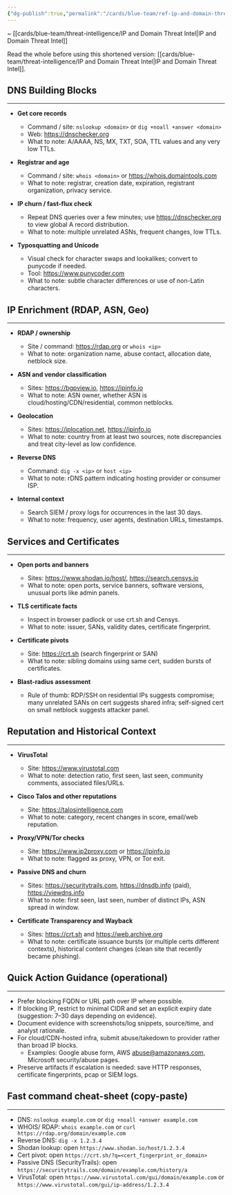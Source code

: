 ```yaml
---
{"dg-publish":true,"permalink":"/cards/blue-team/ref-ip-and-domain-threat/","tags":["blue-team"]}
---
```


~ [[cards/blue-team/threat-intelligence/IP and Domain Threat Intel\|IP and Domain Threat Intel]]

Read the whole before using this shortened version: [[cards/blue-team/threat-intelligence/IP and Domain Threat Intel\|IP and Domain Threat Intel]].

## DNS Building Blocks
---

- **Get core records**
	- Command / site: `nslookup <domain>` or `dig +noall +answer <domain>`
	- Web: https://dnschecker.org
	-  What to note: A/AAAA, NS, MX, TXT, SOA, TTL values and any very low TTLs.

- **Registrar and age**
	- Command / site: `whois <domain>` or https://whois.domaintools.com
	- What to note: registrar, creation date, expiration, registrant organization, privacy service.

- **IP churn / fast-flux check**
	- Repeat DNS queries over a few minutes; use https://dnschecker.org to view global A record distribution.
	- What to note: multiple unrelated ASNs, frequent changes, low TTLs.

- **Typosquatting and Unicode**

	- Visual check for character swaps and lookalikes; convert to punycode if needed.
	- Tool: https://www.punycoder.com
	- What to note: subtle character differences or use of non-Latin characters.

## IP Enrichment (RDAP, ASN, Geo)
---

- **RDAP / ownership**
	- Site / command: https://rdap.org or `whois <ip>`
	- What to note: organization name, abuse contact, allocation date, netblock size.

- **ASN and vendor classification**
	- Sites: https://bgpview.io, https://ipinfo.io
	- What to note: ASN owner, whether ASN is cloud/hosting/CDN/residential, common netblocks.

- **Geolocation**
	- Sites: https://iplocation.net, https://ipinfo.io
	- What to note: country from at least two sources, note discrepancies and treat city-level as low confidence.

- **Reverse DNS**
	- Command: `dig -x <ip>` or `host <ip>`
	- What to note: rDNS pattern indicating hosting provider or consumer ISP.

- **Internal context**

	- Search SIEM / proxy logs for occurrences in the last 30 days.
	- What to note: frequency, user agents, destination URLs, timestamps.

## Services and Certificates
---

- **Open ports and banners**
	- Sites: https://www.shodan.io/host/<IP>, https://search.censys.io
	- What to note: open ports, service banners, software versions, unusual ports like admin panels.

- **TLS certificate facts**
	- Inspect in browser padlock or use crt.sh and Censys.
	- What to note: issuer, SANs, validity dates, certificate fingerprint.

- **Certificate pivots**
	- Site: https://crt.sh (search fingerprint or SAN)
	- What to note: sibling domains using same cert, sudden bursts of certificates.

- **Blast-radius assessment**
	- Rule of thumb: RDP/SSH on residential IPs suggests compromise; many unrelated SANs on cert suggests shared infra; self-signed cert on small netblock suggests attacker panel.
## Reputation and Historical Context
---
- **VirusTotal**
	- Site: https://www.virustotal.com
	- What to note: detection ratio, first seen, last seen, community comments, associated files/URLs.

- **Cisco Talos and other reputations**
	- Site: https://talosintelligence.com
	- What to note: category, recent changes in score, email/web reputation.
- **Proxy/VPN/Tor checks**
	- Site: https://www.ip2proxy.com or https://ipinfo.io
	- What to note: flagged as proxy, VPN, or Tor exit.

- **Passive DNS and churn**
	- Sites: https://securitytrails.com, https://dnsdb.info (paid), https://viewdns.info
	- What to note: first seen, last seen, number of distinct IPs, ASN spread in window.

- **Certificate Transparency and Wayback**
	- Sites: https://crt.sh and https://web.archive.org
	- What to note: certificate issuance bursts (or multiple certs different contexts), historical content changes (clean site that recently became phishing).

## Quick Action Guidance (operational)
---

- Prefer blocking FQDN or URL path over IP where possible.
- If blocking IP, restrict to minimal CIDR and set an explicit expiry date (suggestion: 7–30 days depending on evidence).
- Document evidence with screenshots/log snippets, source/time, and analyst rationale.
- For cloud/CDN-hosted infra, submit abuse/takedown to provider rather than broad IP blocks.
  - Examples: Google abuse form, AWS abuse@amazonaws.com, Microsoft security/abuse pages.
- Preserve artifacts if escalation is needed: save HTTP responses, certificate fingerprints, pcap or SIEM logs.

## Fast command cheat-sheet (copy-paste)
---

- DNS: `nslookup example.com`  or `dig +noall +answer example.com`
- WHOIS/ RDAP: `whois example.com`  or `curl https://rdap.org/domain/example.com`
- Reverse DNS: `dig -x 1.2.3.4`
- Shodan lookup: open `https://www.shodan.io/host/1.2.3.4`
- Cert pivot: open `https://crt.sh/?q=<cert_fingerprint_or_domain>`
- Passive DNS (SecurityTrails): open `https://securitytrails.com/domain/example.com/history/a`
- VirusTotal: open `https://www.virustotal.com/gui/domain/example.com` or `https://www.virustotal.com/gui/ip-address/1.2.3.4`

